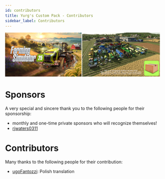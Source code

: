 ```yaml
---
id: contributors
title: Yurg's Custom Pack - Contributors
sidebar_label: Contributors
---
```

[![](modHeader.png)](modScreen.png)
# Sponsors

A very special and sincere thank you to the following people for their sponsorship:
- monthly and one-time private sponsors who will recognize themselves!
- [rjwaters0311](https://www.kingmods.net/en/profile/rjwaters0311)

# Contributors

Many thanks to the following people for their contribution:
- [ugoFantozzi](https://www.kingmods.net/en/profile/ugofantozzi): Polish translation
